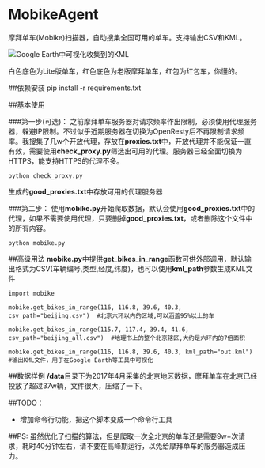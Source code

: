 # MobikeAgent
摩拜单车(Mobike)扫描器，自动搜集全国可用的单车。支持输出CSV和KML。

![Google Earth中可视化收集到的KML](https://github.com/yrjyrj123/image/raw/master/mobike_agent_demo.gif)

白色底色为Lite版单车，红色底色为老版摩拜单车，红包为红包车，你懂的。

##依赖安装
	pip install -r requirements.txt

##基本使用

###第一步(可选)：
之前摩拜单车服务器对请求频率作出限制，必须使用代理服务器，躲避IP限制。不过似乎近期服务器在切换为OpenResty后不再限制请求频率。我搜集了几w个开放代理，存放在**proxies.txt**中，开放代理并不能保证一直有效，需要使用**check_proxy.py**筛选出可用的代理。服务器已经全面切换为HTTPS，能支持HTTPS的代理不多。

	python check_proxy.py
	
生成的**good_proxies.txt**中存放可用的代理服务器

###第二步：
使用**mobike.py**开始爬取数据，默认会使用**good_proxies.txt**中的代理，如果不需要使用代理，只要删掉**good_proxies.txt**，或者删除这个文件中的所有内容。
	
	python mobike.py
	
##高级用法
**mobike.py**中提供**get\_bikes\_in\_range**函数可供外部调用，默认输出格式为CSV(车辆编号,类型,经度,纬度)，也可以使用**kml\_path**参数生成KML文件

	import mobike
	
	mobike.get_bikes_in_range(116, 116.8, 39.6, 40.3, csv_path="beijing.csv")  #北京六环以内的区域,可以涵盖95%以上的车
	
    mobike.get_bikes_in_range(115.7, 117.4, 39.4, 41.6, csv_path="beijing_all.csv")  #地理书上的整个北京辖区,大约是六环内的7倍面积	
    
    mobike.get_bikes_in_range(116, 116.8, 39.6, 40.3, kml_path="out.kml")   #输出KML文件，用于在Google Earth等工具中可视化
    
##数据样例
**/data**目录下为2017年4月采集的北京地区数据，摩拜单车在北京已经投放了超过37w辆，文件很大，压缩了一下。

##TODO：
* 增加命令行功能，把这个脚本变成一个命令行工具

##PS:
虽然优化了扫描的算法，但是爬取一次全北京的单车还是需要9w+次请求，耗时40分钟左右，请不要在高峰期运行，以免给摩拜单车的服务器造成压力。
